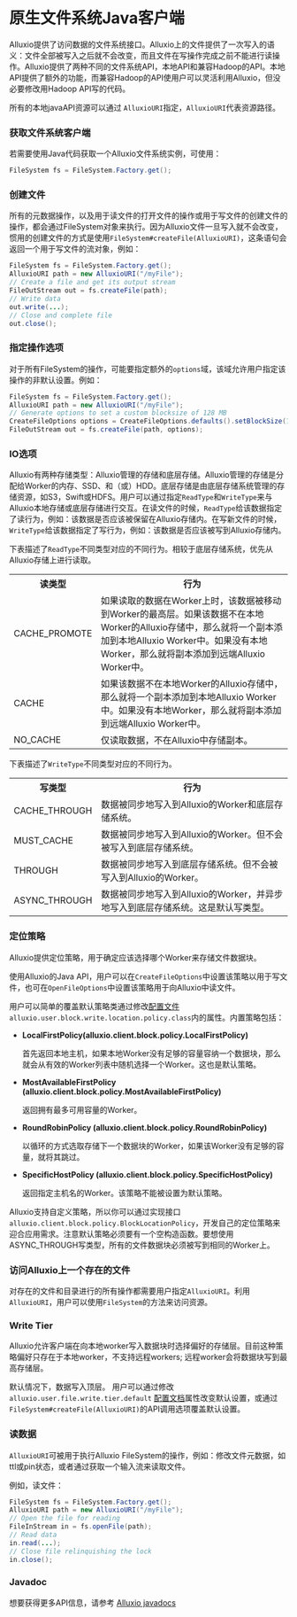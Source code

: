 # 原生文件系统Java客户端

Alluxio提供了访问数据的文件系统接口。Alluxio上的文件提供了一次写入的语义：文件全部被写入之后就不会改变，而且文件在写操作完成之前不能进行读操作。Alluxio提供了两种不同的文件系统API，本地API和兼容Hadoop的API。本地API提供了额外的功能，而兼容Hadoop的API使用户可以灵活利用Alluxio，但没必要修改用Hadoop API写的代码。

所有的本地javaAPI资源可以通过 `AlluxioURI`指定，`AlluxioURI`代表资源路径。

### 获取文件系统客户端

若需要使用Java代码获取一个Alluxio文件系统实例，可使用：

```java
FileSystem fs = FileSystem.Factory.get();
```

### 创建文件

所有的元数据操作，以及用于读文件的打开文件的操作或用于写文件的创建文件的操作，都会通过FileSystem对象来执行。因为Alluxio文件一旦写入就不会改变，惯用的创建文件的方式是使用`FileSystem#createFile(AlluxioURI)`，这条语句会返回一个用于写文件的流对象，例如：

```java
FileSystem fs = FileSystem.Factory.get();
AlluxioURI path = new AlluxioURI("/myFile");
// Create a file and get its output stream
FileOutStream out = fs.createFile(path);
// Write data
out.write(...);
// Close and complete file
out.close();
```

### 指定操作选项

对于所有FileSystem的操作，可能要指定额外的`options`域，该域允许用户指定该操作的非默认设置。例如：

```java
FileSystem fs = FileSystem.Factory.get();
AlluxioURI path = new AlluxioURI("/myFile");
// Generate options to set a custom blocksize of 128 MB
CreateFileOptions options = CreateFileOptions.defaults().setBlockSize(128 * Constants.MB);
FileOutStream out = fs.createFile(path, options);
```

### IO选项

Alluxio有两种存储类型：Alluxio管理的存储和底层存储。Alluxio管理的存储是分配给Worker的内存、SSD、和（或）HDD。底层存储是由底层存储系统管理的存储资源，如S3，Swift或HDFS。用户可以通过指定`ReadType`和`WriteType`来与Alluxio本地存储或底层存储进行交互。在读文件的时候，`ReadType`给该数据指定了读行为，例如：该数据是否应该被保留在Alluxio存储内。在写新文件的时候，`WriteType`给该数据指定了写行为，例如：该数据是否应该被写到Alluxio存储内。

下表描述了`ReadType`不同类型对应的不同行为。相较于底层存储系统，优先从Alluxio存储上进行读取。
<table class="table table-striped">
<tr><th>读类型</th><th>行为</th>
</tr>

<tr>
  <td>CACHE_PROMOTE</td>
  <td>如果读取的数据在Worker上时，该数据被移动到Worker的最高层。如果该数据不在本地Worker的Alluxio存储中，那么就将一个副本添加到本地Alluxio Worker中。如果没有本地Worker，那么就将副本添加到远端Alluxio Worker中。</td>
</tr>

<tr>
  <td>CACHE</td>
  <td>如果该数据不在本地Worker的Alluxio存储中，那么就将一个副本添加到本地Alluxio Worker中。如果没有本地Worker，那么就将副本添加到远端Alluxio Worker中。</td>
</tr>

<tr>
  <td>NO_CACHE</td>
  <td>仅读取数据，不在Alluxio中存储副本。</td>
</tr>
</table>

下表描述了`WriteType`不同类型对应的不同行为。

<table class="table table-striped">
<tbody><tr><th>写类型</th><th>行为</th>
</tr>

<tr>
  <td>CACHE_THROUGH</td>
  <td>数据被同步地写入到Alluxio的Worker和底层存储系统。</td>
</tr>

<tr>
  <td>MUST_CACHE</td>
  <td>数据被同步地写入到Alluxio的Worker。但不会被写入到底层存储系统。</td>
</tr>

<tr>
  <td>THROUGH</td>
  <td>数据被同步地写入到底层存储系统。但不会被写入到Alluxio的Worker。</td>
</tr>

<tr>
  <td>ASYNC_THROUGH</td>
  <td>数据被同步地写入到Alluxio的Worker，并异步地写入到底层存储系统。这是默认写类型。</td>
</tr>

</tbody></table>

### 定位策略

Alluxio提供定位策略，用于确定应该选择哪个Worker来存储文件数据块。

使用Alluxio的Java API，用户可以在`CreateFileOptions`中设置该策略以用于写文件，也可在`OpenFileOptions`中设置该策略用于向Alluxio中读文件。

用户可以简单的覆盖默认策略类通过修改[配置文件](../operation/Configuration.md)`alluxio.user.block.write.location.policy.class`内的属性。内置策略包括：

* **LocalFirstPolicy(alluxio.client.block.policy.LocalFirstPolicy)**

    首先返回本地主机，如果本地Worker没有足够的容量容纳一个数据块，那么就会从有效的Worker列表中随机选择一个Worker。这也是默认策略。

* **MostAvailableFirstPolicy (alluxio.client.block.policy.MostAvailableFirstPolicy)**

    返回拥有最多可用容量的Worker。

* **RoundRobinPolicy (alluxio.client.block.policy.RoundRobinPolicy)**

    以循环的方式选取存储下一个数据块的Worker，如果该Worker没有足够的容量，就将其跳过。

* **SpecificHostPolicy (alluxio.client.block.policy.SpecificHostPolicy)**

    返回指定主机名的Worker。该策略不能被设置为默认策略。

Alluxio支持自定义策略，所以你可以通过实现接口`alluxio.client.block.policy.BlockLocationPolicy`，开发自己的定位策略来迎合应用需求。注意默认策略必须要有一个空构造函数。要想使用ASYNC_THROUGH写类型，所有的文件数据块必须被写到相同的Worker上。

### 访问Alluxio上一个存在的文件

对存在的文件和目录进行的所有操作都需要用户指定`AlluxioURI`。利用`AlluxioURI`，用户可以使用`FileSystem`的方法来访问资源。

### Write Tier

Alluxio允许客户端在向本地worker写入数据块时选择偏好的存储层。目前这种策略偏好只存在于本地worker，不支持远程workers; 远程worker会将数据块写到最高存储层。

默认情况下，数据写入顶层。 用户可以通过修改`alluxio.user.file.write.tier.default` [配置文档](../operation/Configuration.md)属性改变默认设置，或通过`FileSystem#createFile(AlluxioURI)`的API调用选项覆盖默认设置。

### 读数据

`AlluxioURI`可被用于执行Alluxio FileSystem的操作，例如：修改文件元数据，如ttl或pin状态，或者通过获取一个输入流来读取文件。

例如，读文件：

```java
FileSystem fs = FileSystem.Factory.get();
AlluxioURI path = new AlluxioURI("/myFile");
// Open the file for reading
FileInStream in = fs.openFile(path);
// Read data
in.read(...);
// Close file relinquishing the lock
in.close();
```

### Javadoc

想要获得更多API信息，请参考
[Alluxio javadocs](https://docs.alluxio.io/os/javadoc/stable/index.html)
